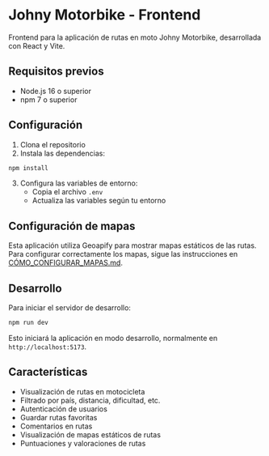 # Johny Motorbike - Frontend

Frontend para la aplicación de rutas en moto Johny Motorbike, desarrollada con React y Vite.

## Requisitos previos

- Node.js 16 o superior
- npm 7 o superior

## Configuración

1. Clona el repositorio
2. Instala las dependencias:
```bash
npm install
```

3. Configura las variables de entorno:
   - Copia el archivo `.env`
   - Actualiza las variables según tu entorno

## Configuración de mapas

Esta aplicación utiliza Geoapify para mostrar mapas estáticos de las rutas. Para configurar correctamente los mapas, sigue las instrucciones en [CÓMO_CONFIGURAR_MAPAS.md](./CÓMO_CONFIGURAR_MAPAS.md).

## Desarrollo

Para iniciar el servidor de desarrollo:

```bash
npm run dev
```

Esto iniciará la aplicación en modo desarrollo, normalmente en `http://localhost:5173`.

## Características

- Visualización de rutas en motocicleta
- Filtrado por país, distancia, dificultad, etc.
- Autenticación de usuarios
- Guardar rutas favoritas
- Comentarios en rutas
- Visualización de mapas estáticos de rutas
- Puntuaciones y valoraciones de rutas
